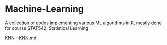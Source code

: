 # Machine-Learning
A collection of codes implementing various ML algorithms in R, mostly done for course STAT542: Statistical Learning

KNN - [KNN.md](https://github.com/rishabhvaish/Machine-Learning/blob/master/KNN/KNN.md)
